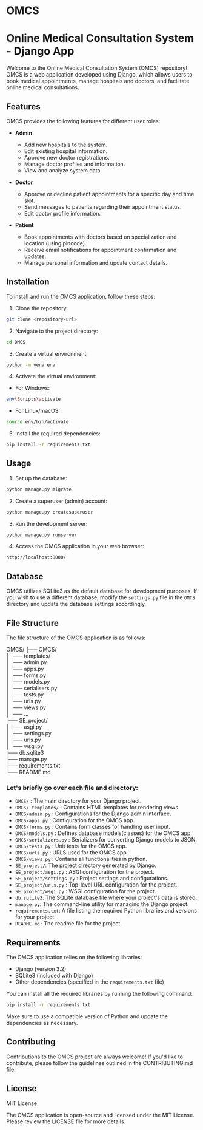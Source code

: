 # OMCS
# Online Medical Consultation System  - Django App

Welcome to the Online Medical Consultation System (OMCS) repository! 
OMCS is a web application developed using Django, which allows users to book medical appointments, manage hospitals and doctors, and facilitate online medical consultations.

## Features

OMCS provides the following features for different user roles:

- **Admin**
  - Add new hospitals to the system.
  - Edit existing hospital information.
  - Approve new doctor registrations.
  - Manage doctor profiles and information.
  - View and analyze system data.

- **Doctor**
  - Approve or decline patient appointments for a specific day and time slot.
  - Send messages to patients regarding their appointment status.
  - Edit doctor profile information.

- **Patient**
  - Book appointments with doctors based on specialization and location (using pincode).
  - Receive email notifications for appointment confirmation and updates.
  - Manage personal information and update contact details.

## Installation

To install and run the OMCS application, follow these steps:

1. Clone the repository:
```bash
git clone <repository-url>
```

2. Navigate to the project directory:
```bash
cd OMCS
```

3. Create a virtual environment:
```bash
python -m venv env
```

4. Activate the virtual environment:
- For Windows:
```bash
env\Scripts\activate
```
- For Linux/macOS:
```bash
source env/bin/activate
```

5. Install the required dependencies:
```bash
pip install -r requirements.txt
```

## Usage

1. Set up the database:
```bash
python manage.py migrate
```

2. Create a superuser (admin) account:
```bash
python manage.py createsuperuser
```

3. Run the development server:
```bash
python manage.py runserver
```

4. Access the OMCS application in your web browser:
```bash
http://localhost:8000/
```


## Database

OMCS utilizes SQLite3 as the default database for development purposes. If you wish to use a different database, modify the `settings.py` file in the `OMCS` directory and update the database settings accordingly.

## File Structure

The file structure of the OMCS application is as follows:

OMCS/
├── OMCS/  
│  ├── templates/  
│  ├── admin.py  
│  ├── apps.py    
│  ├── forms.py    
│  ├── models.py    
│  ├── serialisers.py     
│  ├── tests.py    
│  ├── urls.py    
│  ├── views.py    
│  └── ...     
├── SE_project/     
│  ├── asgi.py     
│  ├── settings.py     
│  ├── urls.py     
│  ├── wsgi.py    
├── db.sqlite3    
├── manage.py        
├── requirements.txt    
└── README.md     

### Let's briefly go over each file and directory:

- `OMCS/` : The main directory for your Django project.
- `OMCS/ templates/` : Contains HTML templates for rendering views.
- `OMCS/admin.py` : Configurations for the Django admin interface.
- `OMCS/apps.py` : Configuration for the OMCS app.
- `OMCS/forms.py` : Contains form classes for handling user input.
- `OMCS/models.py` : Defines database models(classes) for the OMCS app.
- `OMCS/serializers.py` : Serializers for converting Django models to JSON.
- `OMCS/tests.py` : Unit tests for the OMCS app.
- `OMCS/urls.py` : URLS used for the OMCS app.
- `OMCS/views.py` : Contains all functionalities in python.
- `SE_project/`: The project directory generated by Django.
- `SE_project/asgi.py` : ASGI configuration for the project.
- `SE_project/settings.py` : Project settings and configurations.
- `SE_project/urls.py` : Top-level URL configuration for the project.
- `SE_project/wsgi.py` : WSGI configuration for the project.
- `db.sqlite3`: The SQLite database file where your project's data is stored.
- `manage.py`: The command-line utility for managing the Django project.
- `requirements.txt`: A file listing the required Python libraries and versions for your project.
- `README.md:` The readme file for the project.

## Requirements

The OMCS application relies on the following libraries:

- Django (version 3.2)
- SQLite3 (included with Django)
- Other dependencies (specified in the `requirements.txt` file)

You can install all the required libraries by running the following command:

```bash
pip install -r requirements.txt
```

Make sure to use a compatible version of Python and update the dependencies as necessary.

## Contributing
Contributions to the OMCS project are always welcome! If you'd like to contribute, please follow the guidelines outlined in the CONTRIBUTING.md file.

## License
MIT License

The OMCS application is open-source and licensed under the MIT License. Please review the LICENSE file for more details.

